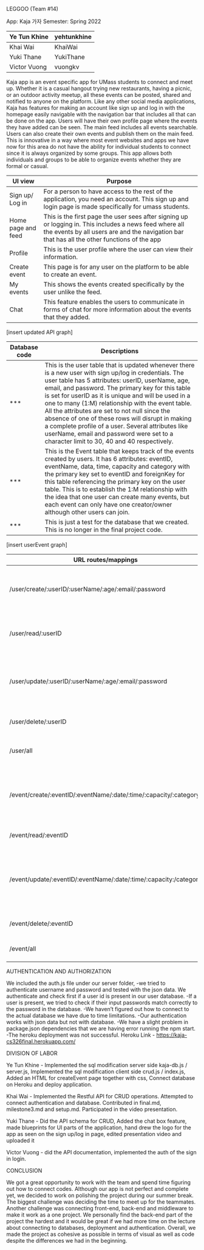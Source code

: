 LEGGOO (Team #14)

App: Kaja 가자
Semester: Spring 2022

|  Ye Tun Khine   |  yehtunkhine |
|-----------------|--------------|
|  Khai Wai       |  KhaiWai     |
|  Yuki Thane     |  YukiThane   |
|  Victor Vuong   |  vuongkv     |

Kaja app is an event specific app for UMass students to connect and meet up. Whether it is a casual hangout trying new restaurants, having a picnic, or an outdoor activity meetup, all these events can be posted, shared and notified to anyone on the platform. Like any other social media applications, Kaja has features for making an account like sign up and log in with the homepage easily navigable with the navigation bar that includes all that can be done on the app. Users will have their own profile page where the events they have added can be seen. The main feed includes all events searchable. Users can also create their own events and publish them on the main feed.  This is innovative in a way where most event websites and apps we have now for this area do not have the ability for individual students to connect since it is always organized by some groups. This app allows both individuals and groups to be able to organize events whether they are formal or casual.


| UI view      | Purpose |
|--------------|-----------|
| Sign up/ Log in  | For a person to have access to the rest of the application,  you need an account. This sign up and login page is made specifically for umass students.  | 
| Home page and feed	  | This is the first page the user sees after signing up or logging in. This includes a news feed where all the events by all users are and the navigation bar that has all the other functions of the app | 
| Profile	  | This is the user profile where the user can view their information.   | 
| Create event	  | This page is for any user on the platform to be able to create an event.   | 
| My events  | This shows the events created specifically by the user unlike the feed.  | 
|  Chat      |  This feature enables the users to communicate in forms of chat for more information about the events that they added. |

[insert updated API graph]

|  Database code   |  Descriptions  |
|-----------------|--------------|
|  ***      | This is the user table that is updated whenever there is a new user with sign up/log in credentials. The user table has 5 attributes: userID, userName, age, email, and password. The primary key for this table is set for userID as it is unique and will be used in a one to many (1:M) relationship with the event table. All the attributes are set to not null since the absence of one of these rows will disrupt in making a complete profile of a user. Several attributes like userName, email and password were set to a character limit to 30, 40 and 40 respectively.   |
|  ***    |  This is the Event table that keeps track of the events created by users. It has 6 attributes: eventID, eventName, data, time, capacity and category with the primary key set to eventID and foreignKey for this table referencing the primary key on the user table. This is to establish the 1:M relationship with the idea that one user can create many events, but each event can only have one creator/owner although other users can join.  |
|  ***  |  This is just a test for the database that we created. This is no longer in the final project code.    |

[insert userEvent graph]

|  URL routes/mappings  |    |
|-----------------|--------------|
|  /user/create/:userID/:userName/:age/:email/:password  | creating a new user with id, name, age, email and password  |
|  /user/read/:userID  |  getting a user information with user id  |
|  /user/update/:userID/:userName/:age/:email/:password    |  updating the user information with id, name, age, email and password  |
| /user/delete/:userID  |  deleting a user with a user id  |
|/user/all   |  getting all the users from the database |
| /event/create/:eventID/:eventName/:date/:time/:capacity/:category  |  creating an event with id, name, date, time, capacity and category |
| /event/read/:eventID  |  getting an event with an event id |
| /event/update/:eventID/:eventName/:date/:time/:capacity:/category | updating and event with id, name, date, time, capacity and category|
| /event/delete/:eventID   | deleting an event with an id|
|  /event/all  | getting all of the events|

AUTHENTICATION AND AUTHORIZATION

We included the auth.js file under our server folder,
-we tried to authenticate username and password and tested with the json data. We authenticate and check first if a user id is present in our user database. 
-If a user is present, we tried to check if their input passwords match correctly to the password in the database. 
-We haven’t figured out how to connect to the actual database we have due to time limitations.
-Our authentication works with json data but not with database.
-We have a slight problem in package.json dependencies that we are having error running the npm start. 
-The heroku deployment was not successful. 
Heroku Link - https://kaja-cs326final.herokuapp.com/

DIVISION OF LABOR

Ye Tun Khine - Implemented the sql modification server side kaja-db.js / server.js, Implemented the sql modification client side crud.js / index.js, Added an HTML for createEvent page together with css, Connect database on Heroku and deploy application.
  
Khai Wai - Implemented the Restful API for CRUD operations. Attempted to connect authentication and database. Contributed in final.md, milestone3.md and setup.md. Participated in the video presentation. 

Yuki Thane - Did the API schema for CRUD, Added the chat box feature, made blueprints for UI parts of the application, hand drew the logo for the app as seen on the sign up/log in page, edited presentation video and uploaded it 

Victor Vuong - did the API documentation, implemented the auth of the sign in login. 



CONCLUSION

We got a great opportunity to work with the team and spend time figuring out how to connect codes. Although our app is not perfect and complete yet, we decided to work on polishing the project during our summer break. The biggest challenge was deciding the time to meet up for the teammates. Another challenge was connecting front-end, back-end and middleware to make it work as a one project. We personally find the back-end part of the project the hardest and it would be great if we had more time on the lecture about connecting to databases, deployment and authentication. Overall, we made the project as cohesive as possible in terms of visual as well as code despite the differences we had in the beginning.
